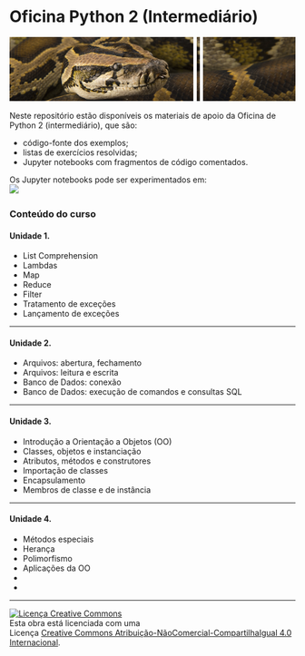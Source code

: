 <h1>Oficina Python 2 (Intermediário)</h1>
<img src='https://raw.githubusercontent.com/pjandl/opy2/master/repo-cover-opy2.png' alt='![Oficina Python 2 (intermediário)]' />
<p>Neste repositório estão disponíveis os materiais de apoio da Oficina de Python 2 (intermediário), que são:</p>
<ul>
    <li>código-fonte dos exemplos;</li>
    <li>listas de exercícios resolvidas;</li>
    <li>Jupyter notebooks com fragmentos de código comentados.</li>
</ul>
<p>Os Jupyter notebooks pode ser experimentados em:<br/>
<a href='https://mybinder.org/v2/gh/pjandl/opy2/HEAD'><img src='https://mybinder.org/badge_logo.svg' /></a></p>

<h3>Conteúdo do curso</h3>

<h4>Unidade 1.</h4>
<ul>
    <li>List Comprehension</li>
    <li>Lambdas</li>
    <li>Map</li>
    <li>Reduce</li>
    <li>Filter</li>
    <li>Tratamento de exceções</li>
    <li>Lançamento de exceções</li>
</ul>
<hr/>
<h4>Unidade 2.</h4>
<ul>
    <li>Arquivos: abertura, fechamento</li>
    <li>Arquivos: leitura e escrita</li>
    <li>Banco de Dados: conexão</li>    
    <li>Banco de Dados: execução de comandos e consultas SQL</li>
</ul>
<hr/>
<h4>Unidade 3.</h4>
<ul>
    <li>Introdução a Orientação a Objetos (OO)</li>
    <li>Classes, objetos e instanciação</li>
    <li>Atributos, métodos e construtores</li>
    <li>Importação de classes</li>
    <li>Encapsulamento</li>
    <li>Membros de classe e de instância</li>
</ul>
<hr/>
<h4>Unidade 4.</h4>
<ul>
    <li>Métodos especiais</li>
    <li>Herança</li>
    <li>Polimorfismo</li>
    <li>Aplicações da OO</li>
    <li></li>
    <li></li>
</ul>
<hr/>
<a rel="license" href="http://creativecommons.org/licenses/by-nc-sa/4.0/"><img alt="Licença Creative Commons" style="border-width:0" src="https://i.creativecommons.org/l/by-nc-sa/4.0/88x31.png" /></a><br />Esta obra está licenciada com uma<br/>Licença <a rel="license" href="http://creativecommons.org/licenses/by-nc-sa/4.0/">Creative Commons Atribuição-NãoComercial-CompartilhaIgual 4.0 Internacional</a>.
